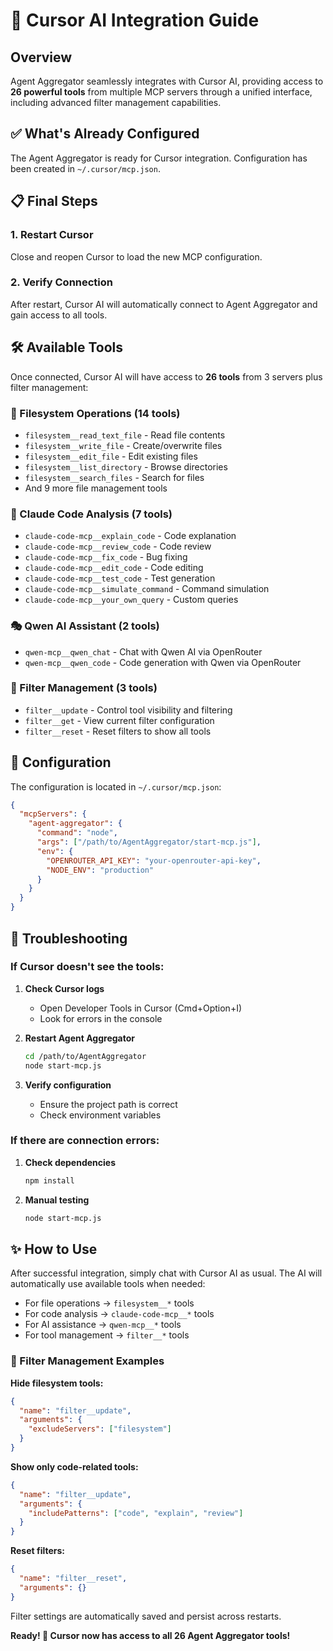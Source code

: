 # 🚀 Cursor AI Integration Guide

## Overview

Agent Aggregator seamlessly integrates with Cursor AI, providing access to **26 powerful tools** from multiple MCP servers through a unified interface, including advanced filter management capabilities.

## ✅ What's Already Configured

The Agent Aggregator is ready for Cursor integration. Configuration has been created in `~/.cursor/mcp.json`.

## 📋 Final Steps

### 1. Restart Cursor
Close and reopen Cursor to load the new MCP configuration.

### 2. Verify Connection
After restart, Cursor AI will automatically connect to Agent Aggregator and gain access to all tools.

## 🛠️ Available Tools

Once connected, Cursor AI will have access to **26 tools** from 3 servers plus filter management:

### 📁 Filesystem Operations (14 tools)
- `filesystem__read_text_file` - Read file contents
- `filesystem__write_file` - Create/overwrite files
- `filesystem__edit_file` - Edit existing files
- `filesystem__list_directory` - Browse directories
- `filesystem__search_files` - Search for files
- And 9 more file management tools

### 🤖 Claude Code Analysis (7 tools)
- `claude-code-mcp__explain_code` - Code explanation
- `claude-code-mcp__review_code` - Code review
- `claude-code-mcp__fix_code` - Bug fixing
- `claude-code-mcp__edit_code` - Code editing
- `claude-code-mcp__test_code` - Test generation
- `claude-code-mcp__simulate_command` - Command simulation
- `claude-code-mcp__your_own_query` - Custom queries

### 🎭 Qwen AI Assistant (2 tools)
- `qwen-mcp__qwen_chat` - Chat with Qwen AI via OpenRouter
- `qwen-mcp__qwen_code` - Code generation with Qwen via OpenRouter

### 🔧 Filter Management (3 tools)
- `filter__update` - Control tool visibility and filtering
- `filter__get` - View current filter configuration  
- `filter__reset` - Reset filters to show all tools

## 🔧 Configuration

The configuration is located in `~/.cursor/mcp.json`:

```json
{
  "mcpServers": {
    "agent-aggregator": {
      "command": "node",
      "args": ["/path/to/AgentAggregator/start-mcp.js"],
      "env": {
        "OPENROUTER_API_KEY": "your-openrouter-api-key",
        "NODE_ENV": "production"
      }
    }
  }
}
```

## 🐛 Troubleshooting

### If Cursor doesn't see the tools:

1. **Check Cursor logs**
   - Open Developer Tools in Cursor (Cmd+Option+I)
   - Look for errors in the console

2. **Restart Agent Aggregator**
   ```bash
   cd /path/to/AgentAggregator
   node start-mcp.js
   ```

3. **Verify configuration**
   - Ensure the project path is correct
   - Check environment variables

### If there are connection errors:

1. **Check dependencies**
   ```bash
   npm install
   ```

2. **Manual testing**
   ```bash
   node start-mcp.js
   ```

## ✨ How to Use

After successful integration, simply chat with Cursor AI as usual. The AI will automatically use available tools when needed:

- For file operations → `filesystem__*` tools
- For code analysis → `claude-code-mcp__*` tools  
- For AI assistance → `qwen-mcp__*` tools
- For tool management → `filter__*` tools

### 🔧 Filter Management Examples

**Hide filesystem tools:**
```json
{
  "name": "filter__update",
  "arguments": {
    "excludeServers": ["filesystem"]
  }
}
```

**Show only code-related tools:**
```json
{
  "name": "filter__update", 
  "arguments": {
    "includePatterns": ["code", "explain", "review"]
  }
}
```

**Reset filters:**
```json
{
  "name": "filter__reset",
  "arguments": {}
}
```

Filter settings are automatically saved and persist across restarts.

**Ready! 🎉 Cursor now has access to all 26 Agent Aggregator tools!**